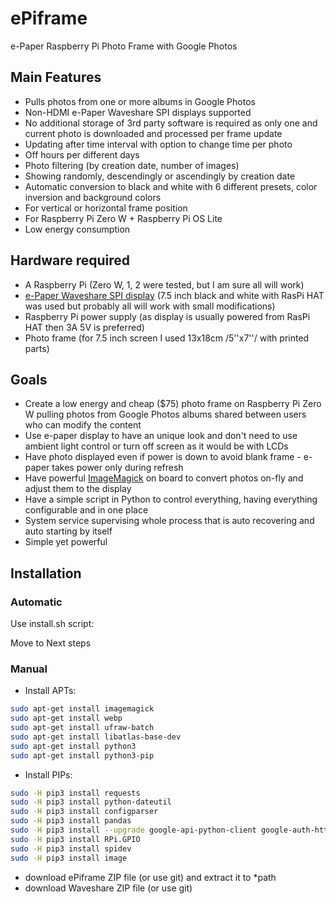 # ePiframe

e-Paper Raspberry Pi Photo Frame with Google Photos


## Main Features

* Pulls photos from one or more albums in Google Photos
* Non-HDMI e-Paper Waveshare SPI displays supported
* No additional storage of 3rd party software is required as only one and current photo is downloaded and processed per frame update
* Updating after time interval with option to change time per photo
* Off hours per different days
* Photo filtering (by creation date, number of images)
* Showing randomly, descendingly or ascendingly by creation date
* Automatic conversion to black and white with 6 different presets, color inversion and background colors 
* For vertical or horizontal frame position
* For Raspberry Pi Zero W + Raspberry Pi OS Lite
* Low energy consumption


## Hardware required

* A Raspberry Pi (Zero W, 1, 2 were tested, but I am sure all will work)
* [e-Paper Waveshare SPI display](https://www.waveshare.com/product/raspberry-pi/displays/e-paper.htm) (7.5 inch black and white with RasPi HAT was used but probably all will work with small modifications)
* Raspberry Pi power supply (as display is usually powered from RasPi HAT then 3A 5V is preferred)
* Photo frame (for 7.5 inch screen I used 13x18cm /5''x7''/ with printed parts)


## Goals

* Create a low energy and cheap ($75) photo frame on Raspberry Pi Zero W pulling photos from Google Photos albums shared between users who can modify the content
* Use e-paper display to have an unique look and don't need to use ambient light control or turn off screen as it would be with LCDs
* Have photo displayed even if power is down to avoid blank frame - e-paper takes power only during refresh
* Have powerful [ImageMagick](https://imagemagick.org/) on board to convert photos on-fly and adjust them to the display
* Have a simple script in Python to control everything, having everything configurable and in one place
* System service supervising whole process that is auto recovering and auto starting by itself
* Simple yet powerful


## Installation


### Automatic

Use install.sh script:

Move to Next steps


### Manual

* Install APTs:
```bash
sudo apt-get install imagemagick
sudo apt-get install webp
sudo apt-get install ufraw-batch
sudo apt-get install libatlas-base-dev
sudo apt-get install python3
sudo apt-get install python3-pip
```
* Install PIPs:
```bash
sudo -H pip3 install requests
sudo -H pip3 install python-dateutil
sudo -H pip3 install configparser
sudo -H pip3 install pandas
sudo -H pip3 install --upgrade google-api-python-client google-auth-httplib2 google-auth-oauthlib
sudo -H pip3 install RPi.GPIO
sudo -H pip3 install spidev
sudo -H pip3 install image
```
* download ePiframe ZIP file (or use git) and extract it to *path
* download Waveshare ZIP file (or use git) 
